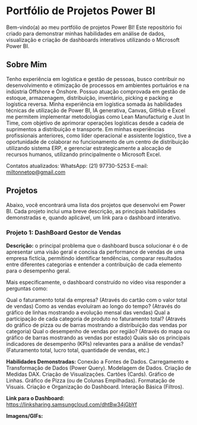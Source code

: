 # Portfólio de Projetos Power BI

Bem-vindo(a) ao meu portfólio de projetos Power BI! Este repositório foi criado para demonstrar minhas habilidades em análise de dados, visualização e criação de dashboards interativos utilizando o Microsoft Power BI.

## Sobre Mim

Tenho experiência em logística e gestão de pessoas, busco contribuir no desenvolvimento e otimização de processos em ambientes portuários e na indústria Offshore e Onshore. Possuo atuação comprovada em gestão de estoque, armazenagem, distribuição, inventário, picking e packing e logística reversa. Minha experiência em logística somada às habilidades técnicas de utilização de Power BI, IA generativa, Canvas, GitHub e Excel me permitem implementar metodologias como Lean Manufacturig e Just In Time, com objetivo de aprimorar operações logísticas desde a cadeia de suprimentos a distribuição e transporte.
Em minhas experiências profissionais anteriores, como líder operacional e assistente logístico, tive a oportunidade de colaborar no funcionamento de um centro de distribuição utilizando sistema ERP, e gerenciar estrategicamente a alocação de recursos humanos, utilizando principalmente o Microsoft Excel.

Contatos atualizados: 
WhatsApp: (21) 97730-5253
E-mail: miltonnetop@gmail.com

## Projetos

Abaixo, você encontrará uma lista dos projetos que desenvolvi em Power BI. Cada projeto inclui uma breve descrição, as principais habilidades demonstradas e, quando aplicável, um link para o dashboard interativo.

### Projeto 1: DashBoard Gestor de Vendas

**Descrição:** o principal problema que o dashboard busca solucionar é o de apresentar uma visão geral e concisa da performance de vendas de uma empresa fictícia, permitindo identificar tendências, comparar resultados entre diferentes categorias e entender a contribuição de cada elemento para o desempenho geral.

Mais especificamente, o dashboard construído no vídeo visa responder a perguntas como:

Qual o faturamento total da empresa? (Através do cartão com o valor total de vendas)
Como as vendas evoluíram ao longo do tempo? (Através do gráfico de linhas mostrando a evolução mensal das vendas)
Qual a participação de cada categoria de produto no faturamento total? (Através do gráfico de pizza ou de barras mostrando a distribuição das vendas por categoria)
Qual o desempenho de vendas por região? (Através do mapa ou gráfico de barras mostrando as vendas por estado)
Quais são os principais indicadores de desempenho (KPIs) relevantes para a análise de vendas? (Faturamento total, lucro total, quantidade de vendas, etc.)

**Habilidades Demonstradas:**
Conexão a Fontes de Dados.
Carregamento e Transformação de Dados (Power Query).
Modelagem de Dados. 
Criação de Medidas DAX.
Criação de Visualizações.
Cartões (Cards).
Gráfico de Linhas.
Gráfico de Pizza (ou de Colunas Empilhadas).
Formatação de Visuais.
Criação e Organização do Dashboard.
Interação Básica (Filtros).

**Link para o Dashboard:** https://linksharing.samsungcloud.com/dhtBw34jGbYf

**Imagens/GIFs:** 
